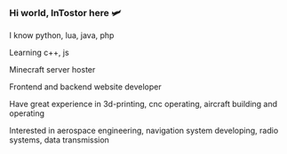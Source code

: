 ### Hi world, InTostor here 🛩

I know python, lua, java, php

Learning c++, js

Minecraft server hoster

Frontend and backend website developer

Have great experience in 3d-printing, cnc operating, aircraft building and operating

Interested in aerospace engineering, navigation system developing, radio systems, data transmission
